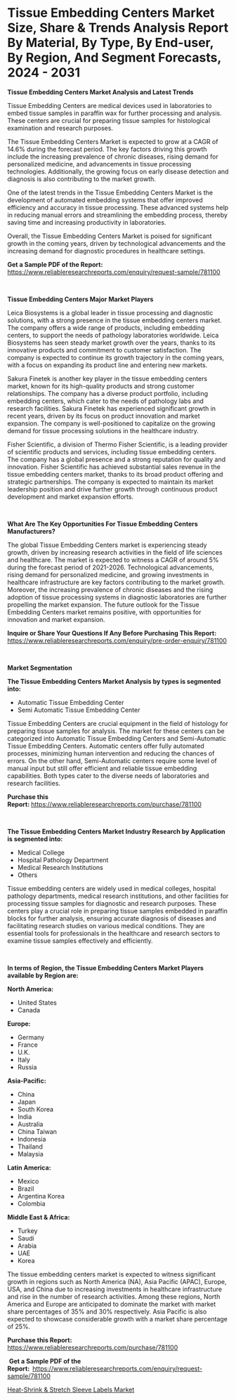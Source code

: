 <p><h1>Tissue Embedding Centers Market Size, Share & Trends Analysis Report By Material, By Type, By End-user, By Region, And Segment Forecasts, 2024 - 2031</h1></p><p><strong>Tissue Embedding Centers Market Analysis and Latest Trends</strong></p>
<p><p>Tissue Embedding Centers are medical devices used in laboratories to embed tissue samples in paraffin wax for further processing and analysis. These centers are crucial for preparing tissue samples for histological examination and research purposes.</p><p>The Tissue Embedding Centers Market is expected to grow at a CAGR of 14.6% during the forecast period. The key factors driving this growth include the increasing prevalence of chronic diseases, rising demand for personalized medicine, and advancements in tissue processing technologies. Additionally, the growing focus on early disease detection and diagnosis is also contributing to the market growth.</p><p>One of the latest trends in the Tissue Embedding Centers Market is the development of automated embedding systems that offer improved efficiency and accuracy in tissue processing. These advanced systems help in reducing manual errors and streamlining the embedding process, thereby saving time and increasing productivity in laboratories.</p><p>Overall, the Tissue Embedding Centers Market is poised for significant growth in the coming years, driven by technological advancements and the increasing demand for diagnostic procedures in healthcare settings.</p></p>
<p><strong>Get a Sample PDF of the Report:&nbsp;</strong> <a href="https://www.reliableresearchreports.com/enquiry/request-sample/781100">https://www.reliableresearchreports.com/enquiry/request-sample/781100</a></p>
<p>&nbsp;</p>
<p><strong>Tissue Embedding Centers Major Market Players</strong></p>
<p><p>Leica Biosystems is a global leader in tissue processing and diagnostic solutions, with a strong presence in the tissue embedding centers market. The company offers a wide range of products, including embedding centers, to support the needs of pathology laboratories worldwide. Leica Biosystems has seen steady market growth over the years, thanks to its innovative products and commitment to customer satisfaction. The company is expected to continue its growth trajectory in the coming years, with a focus on expanding its product line and entering new markets.</p><p>Sakura Finetek is another key player in the tissue embedding centers market, known for its high-quality products and strong customer relationships. The company has a diverse product portfolio, including embedding centers, which cater to the needs of pathology labs and research facilities. Sakura Finetek has experienced significant growth in recent years, driven by its focus on product innovation and market expansion. The company is well-positioned to capitalize on the growing demand for tissue processing solutions in the healthcare industry.</p><p>Fisher Scientific, a division of Thermo Fisher Scientific, is a leading provider of scientific products and services, including tissue embedding centers. The company has a global presence and a strong reputation for quality and innovation. Fisher Scientific has achieved substantial sales revenue in the tissue embedding centers market, thanks to its broad product offering and strategic partnerships. The company is expected to maintain its market leadership position and drive further growth through continuous product development and market expansion efforts.</p></p>
<p>&nbsp;</p>
<p><strong>What Are The Key Opportunities For Tissue Embedding Centers Manufacturers?</strong></p>
<p><p>The global Tissue Embedding Centers market is experiencing steady growth, driven by increasing research activities in the field of life sciences and healthcare. The market is expected to witness a CAGR of around 5% during the forecast period of 2021-2026. Technological advancements, rising demand for personalized medicine, and growing investments in healthcare infrastructure are key factors contributing to the market growth. Moreover, the increasing prevalence of chronic diseases and the rising adoption of tissue processing systems in diagnostic laboratories are further propelling the market expansion. The future outlook for the Tissue Embedding Centers market remains positive, with opportunities for innovation and market expansion.</p></p>
<p><strong>Inquire or Share Your Questions If Any Before Purchasing This Report:</strong> <a href="https://www.reliableresearchreports.com/enquiry/pre-order-enquiry/781100">https://www.reliableresearchreports.com/enquiry/pre-order-enquiry/781100</a></p>
<p>&nbsp;</p>
<p><strong>Market Segmentation</strong></p>
<p><strong>The Tissue Embedding Centers Market Analysis by types is segmented into:</strong></p>
<p><ul><li>Automatic Tissue Embedding Center</li><li>Semi Automatic Tissue Embedding Center</li></ul></p>
<p><p>Tissue Embedding Centers are crucial equipment in the field of histology for preparing tissue samples for analysis. The market for these centers can be categorized into Automatic Tissue Embedding Centers and Semi-Automatic Tissue Embedding Centers. Automatic centers offer fully automated processes, minimizing human intervention and reducing the chances of errors. On the other hand, Semi-Automatic centers require some level of manual input but still offer efficient and reliable tissue embedding capabilities. Both types cater to the diverse needs of laboratories and research facilities.</p></p>
<p><strong>Purchase this Report:&nbsp;</strong><a href="https://www.reliableresearchreports.com/purchase/781100">https://www.reliableresearchreports.com/purchase/781100</a></p>
<p>&nbsp;</p>
<p><strong>The Tissue Embedding Centers Market Industry Research by Application is segmented into:</strong></p>
<p><ul><li>Medical College</li><li>Hospital Pathology Department</li><li>Medical Research Institutions</li><li>Others</li></ul></p>
<p><p>Tissue embedding centers are widely used in medical colleges, hospital pathology departments, medical research institutions, and other facilities for processing tissue samples for diagnostic and research purposes. These centers play a crucial role in preparing tissue samples embedded in paraffin blocks for further analysis, ensuring accurate diagnosis of diseases and facilitating research studies on various medical conditions. They are essential tools for professionals in the healthcare and research sectors to examine tissue samples effectively and efficiently.</p></p>
<p>&nbsp;</p>
<p><strong>In terms of Region, the Tissue Embedding Centers Market Players available by Region are:</strong></p>
<p>
    <p> <strong> North America: </strong>
        <ul>
            <li>United States</li>
            <li>Canada</li>
        </ul>
        </p> 
    <p> <strong> Europe: </strong>
        <ul>
            <li>Germany</li>
            <li>France</li>
            <li>U.K.</li>
            <li>Italy</li>
            <li>Russia</li>
        </ul>
        </p> 
    <p> <strong> Asia-Pacific: </strong>
        <ul>
            <li>China</li>
            <li>Japan</li>
            <li>South Korea</li>
            <li>India</li>
            <li>Australia</li>
            <li>China Taiwan</li>
            <li>Indonesia</li>
            <li>Thailand</li>
            <li>Malaysia</li>
        </ul>
        </p> 
    <p> <strong> Latin America: </strong>
        <ul>
            <li>Mexico</li>
            <li>Brazil</li>
            <li>Argentina Korea</li>
            <li>Colombia</li>
        </ul>
        </p> 
    <p> <strong> Middle East & Africa: </strong>
        <ul>
            <li>Turkey</li>
            <li>Saudi</li>
            <li>Arabia</li>
            <li>UAE</li>
            <li>Korea</li>
        </ul>
    </p>
    </p>
<p><p>The tissue embedding centers market is expected to witness significant growth in regions such as North America (NA), Asia Pacific (APAC), Europe, USA, and China due to increasing investments in healthcare infrastructure and rise in the number of research activities. Among these regions, North America and Europe are anticipated to dominate the market with market share percentages of 35% and 30% respectively. Asia Pacific is also expected to showcase considerable growth with a market share percentage of 25%.</p></p>
<p><strong>Purchase this Report: </strong><a href="https://www.reliableresearchreports.com/purchase/781100">https://www.reliableresearchreports.com/purchase/781100</a></p>
<p>&nbsp;<strong>Get a Sample PDF of the Report:&nbsp;&nbsp;</strong><a href="https://www.reliableresearchreports.com/enquiry/request-sample/781100">https://www.reliableresearchreports.com/enquiry/request-sample/781100</a></p>
<p><strong></strong></p>
<p><p><a href="https://github.com/angelajermaine/Market-Research-Report-List-2/blob/main/heat-shrink-stretch-sleeve-labels-market.md">Heat-Shrink & Stretch Sleeve Labels Market</a></p></p>